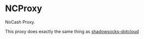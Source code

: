 # NCProxy

NoCash Proxy.

This proxy does exactly the same thing as [shadowsocks-dotcloud](https://github.com/clowwindy/shadowsocks-dotcloud)
